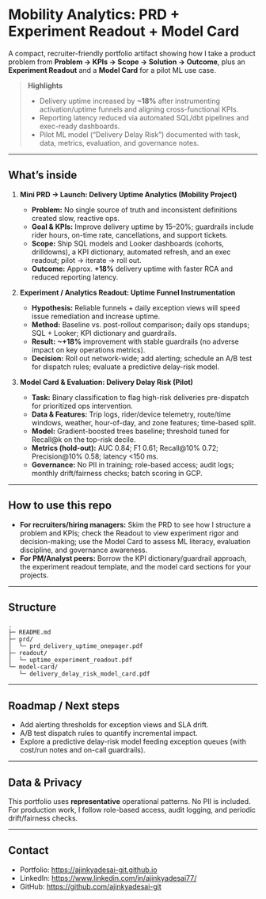 # Mobility Analytics: PRD + Experiment Readout + Model Card

A compact, recruiter-friendly portfolio artifact showing how I take a product problem from **Problem → KPIs → Scope → Solution → Outcome**, plus an **Experiment Readout** and a **Model Card** for a pilot ML use case.

> **Highlights**
> - Delivery uptime increased by **~18%** after instrumenting activation/uptime funnels and aligning cross-functional KPIs.
> - Reporting latency reduced via automated SQL/dbt pipelines and exec-ready dashboards.
> - Pilot ML model (“Delivery Delay Risk”) documented with task, data, metrics, evaluation, and governance notes.

---

## What’s inside

1) **Mini PRD → Launch: Delivery Uptime Analytics (Mobility Project)**  
   - **Problem:** No single source of truth and inconsistent definitions created slow, reactive ops.  
   - **Goal & KPIs:** Improve delivery uptime by 15–20%; guardrails include rider hours, on-time rate, cancellations, and support tickets.  
   - **Scope:** Ship SQL models and Looker dashboards (cohorts, drilldowns), a KPI dictionary, automated refresh, and an exec readout; pilot → iterate → roll out.  
   - **Outcome:** Approx. **+18%** delivery uptime with faster RCA and reduced reporting latency.
   
2) **Experiment / Analytics Readout: Uptime Funnel Instrumentation**  
   - **Hypothesis:** Reliable funnels + daily exception views will speed issue remediation and increase uptime.  
   - **Method:** Baseline vs. post-rollout comparison; daily ops standups; SQL + Looker; KPI dictionary and guardrails.  
   - **Result:** **~+18%** improvement with stable guardrails (no adverse impact on key operations metrics).  
   - **Decision:** Roll out network-wide; add alerting; schedule an A/B test for dispatch rules; evaluate a predictive delay-risk model.
   
3) **Model Card & Evaluation: Delivery Delay Risk (Pilot)**  
   - **Task:** Binary classification to flag high-risk deliveries pre-dispatch for prioritized ops intervention.  
   - **Data & Features:** Trip logs, rider/device telemetry, route/time windows, weather, hour-of-day, and zone features; time-based split.  
   - **Model:** Gradient-boosted trees baseline; threshold tuned for Recall@k on the top-risk decile.  
   - **Metrics (hold-out):** AUC 0.84; F1 0.61; Recall@10% 0.72; Precision@10% 0.58; latency <150 ms.  
   - **Governance:** No PII in training; role-based access; audit logs; monthly drift/fairness checks; batch scoring in GCP.

---

## How to use this repo

- **For recruiters/hiring managers:** Skim the PRD to see how I structure a problem and KPIs; check the Readout to view experiment rigor and decision-making; use the Model Card to assess ML literacy, evaluation discipline, and governance awareness.  
- **For PM/Analyst peers:** Borrow the KPI dictionary/guardrail approach, the experiment readout template, and the model card sections for your projects.

---

## Structure 

```
.
├─ README.md
├─ prd/
│  └─ prd_delivery_uptime_onepager.pdf
├─ readout/
│  └─ uptime_experiment_readout.pdf
└─ model-card/
   └─ delivery_delay_risk_model_card.pdf
```


---

## Roadmap / Next steps

- Add alerting thresholds for exception views and SLA drift.  
- A/B test dispatch rules to quantify incremental impact.  
- Explore a predictive delay-risk model feeding exception queues (with cost/run notes and on-call guardrails).

---

## Data & Privacy

This portfolio uses **representative** operational patterns. No PII is included. For production work, I follow role-based access, audit logging, and periodic drift/fairness checks.

---

## Contact

- Portfolio: https://ajinkyadesai-git.github.io  
- LinkedIn: https://www.linkedin.com/in/ajinkyadesai77/  
- GitHub: https://github.com/ajinkyadesai-git
